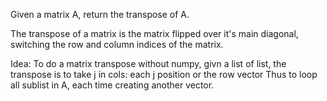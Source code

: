 Given a matrix A, return the transpose of A.

The transpose of a matrix is the matrix flipped over it's main diagonal, switching the row and column indices of the matrix.

Idea:
To do a matrix transpose without numpy, givn a list of list,
the transpose is to take j in cols: each j position or the row vector
Thus to loop all sublist in A, each time creating another vector.